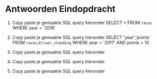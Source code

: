 # Antwoorden Eindopdracht

1. Copy paste je gemaakte SQL query hieronder
   SELECT * FROM `races` WHERE year = '2018'
2. Copy paste je gemaakte SQL query hieronder
   SELECT 'year','points' FROM `races`,`driver_standing` WHERE year = '2017' AND points = 10
3. Copy paste je gemaakte SQL query hieronder
   
4. Copy paste je gemaakte SQL query hieronder
   
5. Copy paste je gemaakte SQL query hieronder
   
